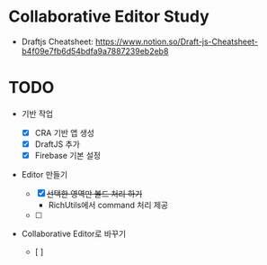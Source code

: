 # Collaborative Editor Study

- Draftjs Cheatsheet: https://www.notion.so/Draft-js-Cheatsheet-b4f09e7fb6d54bdfa9a7887239eb2eb8

# TODO

- 기반 작업
  - [x] CRA 기반 앱 생성
  - [x] DraftJS 추가
  - [x] Firebase 기본 설정
- Editor 만들기

  - [x] ~~선택한 영역만 볼드 처리 하기~~
    - RichUtils에서 command 처리 제공
  - [ ]

- Collaborative Editor로 바꾸기
  - [ ]
